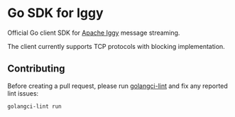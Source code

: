 # Go SDK for Iggy

Official Go client SDK for [Apache Iggy](https://iggy.apache.org) message streaming.

The client currently supports TCP protocols with blocking implementation.

## Contributing

Before creating a pull request, please run [golangci-lint](https://golangci-lint.run/welcome/quick-start/) and fix any reported lint issues:
```shell
golangci-lint run
```
